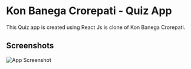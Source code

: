 # Kon Banega Crorepati - Quiz App

This Quiz app is created using React Js is clone of Kon Banega Crorepati. 
  


## Screenshots

![App Screenshot](https://media.licdn.com/dms/image/D4D2DAQH29sX3Bj23zg/profile-treasury-image-shrink_1920_1920/0/1680776894941?e=1682787600&v=beta&t=UE6uw3hTDtb0TczK10nWqcRv8EtRgPTW90erTyTFVLg)
